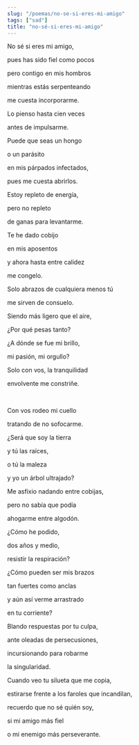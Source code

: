 ```yaml
---
slug: "/poemas/no-se-si-eres-mi-amigo"
tags: ["sad"]
title: "no-sé-si-eres-mi-amigo"
---
```

No sé si eres mi amigo, 

pues has sido fiel como pocos 

pero contigo en mis hombros 

mientras estás serpenteando 

me cuesta incorporarme.

 

Lo pienso hasta cien veces

antes de impulsarme.

 

Puede que seas un hongo 

o un parásito 

en mis párpados infectados, 

pues me cuesta abrirlos.

 

Estoy repleto de energía,

pero no repleto 

de ganas para levantarme.

 

Te he dado cobijo 

en mis aposentos 

y ahora hasta entre calidez 

me congelo.

 

Solo abrazos de cualquiera menos tú 

me sirven de consuelo.

 

Siendo más ligero que el aire, 

¿Por qué pesas tanto?

  

¿A dónde se fue mi brillo, 

mi pasión, mi orgullo?

 

Solo con vos, la tranquilidad 

envolvente me constriñe.

&nbsp;

Con vos rodeo mi cuello 

tratando de no sofocarme.

 

¿Será que soy la tierra 

y tú las raíces, 

o tú la maleza 

y yo un árbol ultrajado?

 

Me asfixio nadando entre cobijas, 

pero no sabía que podía 

ahogarme entre algodón.

 

¿Cómo he podido, 

dos años y medio, 

resistir la respiración?

 

¿Cómo pueden ser mis brazos 

tan fuertes como anclas 

y aún así verme arrastrado 

en tu corriente?

 

Blando respuestas por tu culpa, 

ante oleadas de persecusiones, 

incursionando para robarme 

la singularidad.

 

Cuando veo tu silueta que me copia, 

estirarse frente a los faroles que incandilan, 

recuerdo que no sé quién soy, 

si mi amigo más fiel 

o mi enemigo más perseverante.